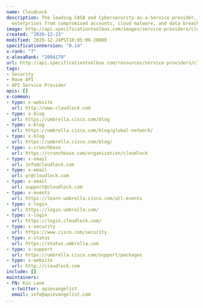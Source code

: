 ```yaml
---
name: CloudLock
description: The leading CASB and Cybersecurity-as-a-Service provider, protecting
  enterprises from compromised accounts, cloud malware, and data breaches in the cloud.
image: http://api.specificationtoolbox.com/images/service-providers/cloudlock.jpg
created: "2020-12-23"
modified: 2020-12-24PST10:05:00-28800
specificationVersion: "0.14"
x-rank: "7"
x-alexaRank: "2094179"
url: http://api.specificationtoolbox.com/resources/service-providers/cloudlock/
tags:
- Security
- Have API
- API Service Provider
apis: []
x-common:
- type: x-website
  url: http://www.cloudlock.com
- type: x-blog
  url: https://umbrella.cisco.com/blog
- type: x-blog
  url: https://umbrella.cisco.com/blog/global-network/
- type: x-blog
  url: https://umbrella.cisco.com/blog/
- type: x-crunchbase
  url: https://crunchbase.com/organization/cloudlock
- type: x-email
  url: info@cloudlock.com
- type: x-email
  url: pr@cloudlock.com
- type: x-email
  url: support@cloudlock.com
- type: x-events
  url: https://learn-umbrella.cisco.com/all-events
- type: x-login
  url: https://login.umbrella.com/
- type: x-login
  url: https://login.cloudlock.com/
- type: x-security
  url: https://www.cisco.com/security
- type: x-status
  url: https://status.umbrella.com
- type: x-support
  url: https://umbrella.cisco.com/support/packages
- type: x-website
  url: http://cloudlock.com
include: []
maintainers:
- FN: Kin Lane
  x-twitter: apievangelist
  email: info@apievangelist.com
...
```

